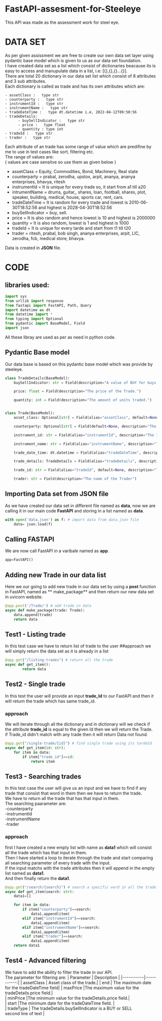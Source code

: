 # FastAPI-assesment-for-Steeleye
This API was made as the  assessment work for steel eye.

# DATA SET
As per given assissment we are free to create  our own data set layer using pydantic base model which is given to us as our data set foundation.  
I have created data set as a list which consist of dictionaries beacause its is easy to access and manupulate data in a list, i.e: [{},{},{}...{}].  
There are total 20 dictionary in our data set list which consist of 8 attributes and 3 sub attributes.  
Each dictionary is called as trade and has its own attributes which are: 

    - assetClass :   type str
    - counterparty :   type str
    - instrumentId :   type str
    - instrumentName :   type str
    - tradeDateTime :   type dt.datetime i.e, 2022-04-12T09:50:56
    - tradeDetails:
          - buySellIndicator :   type str
          - price :   type float
          - quantity : type int
    - tradeId :   type str
    - trader :   type str  
  
Each attribute of an trade has some range of value which are predifine by me to use in test cases like sort, filtering etc.  
The range of values are:  
( values are case sensitve so use them as given below )  
- assetClass          =  Equity, Commodities, Bond, Machinery, Real state  
- counterparty      =  prabal, zerodha, upstox, arpit, ananya, ananya enterprises, bhavya, ritesh  
- instrumentId      =  It is unique for every trade so, it start from a1 till a20  
- intrumentName     =  drums, guitar,, shares, loan, football, shares, plot, speaker, building, medical, house, sports car, rent, cars.  
- tradeDateTime     =  It is random for every trade and lowest is 2010-06-30T18:52:56 and highest is 2028-04-30T18:52:56  
- buySellIndicator  =  buy, sell.  
- price             =  It is also random and hence lowest is 10 and highest is 2000000  
- quantity          =  It is also random, lowest is 1 and highest is 1000  
- tradeId           =  It is unique for every tarde and start from t1 till t20  
- trader            =  ritesh, prabal, bob singh, ananya enterprises, arpit, LIC, zerodha, fcb, medical store, bhavya.  

Data is created in **JSON** file. 

# CODE  

## libraries  used:
``` python
import sys
from urllib import response
from fastapi import FastAPI, Path, Query
import datetime as dt
from datetime import *
from typing import Optional
from pydantic import BaseModel, Field
import json
```
All these libray are used as per as need in python code.  
## Pydantic Base model
Our data base is based on this pydantic base model which was provide by steeleye.
```python
class TradeDetails(BaseModel):
    buySellIndicator: str = Field(description="A value of BUY for buys, SELL for sells.")

    price: float = Field(description="The price of the Trade.")

    quantity: int = Field(description="The amount of units traded.")


class Trade(BaseModel):
    asset_class: Optional[str] = Field(alias="assetClass", default=None, description="The asset class of the instrument traded. E.g. Bond, Equity, FX...etc")

    counterparty: Optional[str] = Field(default=None, description="The counterparty the trade was executed with. May not always be available")

    instrument_id: str = Field(alias="instrumentId", description="The ISIN/ID of the instrument traded. E.g. TSLA, AAPL, AMZN...etc")

    instrument_name: str = Field(alias="instrumentName", description="The name of the instrument traded.")

    trade_date_time: dt.datetime = Field(alias="tradeDateTime", description="The date-time the Trade was executed")

    trade_details: TradeDetails = Field(alias="tradeDetails", description="The details of the trade, i.e. price, quantity")

    trade_id: str = Field(alias="tradeId", default=None, description="The unique ID of the trade")

    trader: str = Field(description="The name of the Trader")
```  
## Importing Data set from JSON file
As we have created our data set in different file named as **data**, now we are calling it in our main code **FastAPI** and storing in  a list named as **data**.
```python
with open('data.json') as f: # import data from data.json file
    data= json.load(f)
```
## Calling FASTAPI
We are now call FastAPI in a varibale named as **app**.
```python
app=FastAPI()
```
## Adding new Trade in our data list
Here we our going to add new trade in our data set by using a **post** function in FastAPI, named as ** make_package** and then return our new data set in uvicorn website.
```python
@app.post('/Trade/') # add trade in data
async def make_package(trade: Trade):
    data.append(trade)
    return data
```
## Test1 - Listing trade
In this test case we have to return list of trade to the user
##approach
we will simply return the data set as it is already in a list
```python
@app.get("/listing-trades") # return all the trade
async def get_item():
        return data
 ```
## Test2 - Single trade
In this test the user will provide an input **trade_Id** to our FastAPI and then it will return the trade which has same trade_id.  
### approach
We will iterate through all the dictionary and in dictionary will we check if the attribute **trade_id** is equal to the given Id then we will return the Trade.  
if Trade_id didn't match with any trade then it will return Data not found.
```python
@app.get("/single-trade/{id}") # find single trade using its tardeId
async def get_item(id: str):
    for item in data:
        if item["trade_id"]==id:
            return item
 ```
## Test3 - Searching trades
In this test case the user will give us an input and we have to find if any trade that consist that word in them then we have to return the trade.  
We have to return all the trade that has that input in them.  
The searching paarameter are:  
-counterparty  
-instrumentId  
-instrumentName  
-trader
### approach
first I have created a new empty list with name as **data1** which will consist all the trade which has that input in them.  
Then I have started a loop to iterate through the trade and start comparing all searching parameter of every trade with the input.  
If the input matchs with the trade attributes then it will append in the empty list named as **data1**.  
And then finally return the **data1**.
```python
@app.get("/search/{search}") # search a specific word in all the trade and then return the trade if its matchs 
async def get_item(search: str):
    data1=[]

    for item in data:
        if item["counterparty"]==search:
            data1.append(item)
        elif item["instrumentId"]==search:
            data1.append(item)
        elif item["instrumentName"]==search:
            data1.append(item)
        elif item["trader"]==search:
            data1.append(item)
    return data1
```
## Test4 - Advanced filtering
We have to add the ability to filter the trade in our API.  
The parameter for filtering are:
| Parameter | Description | 
|-----------|:-----------:|
| assetClass | Asset class of the trade.| 
| end | The maximum date for the tradeDateTime field|
| maxPrice |The maximum value for the tradeDetails.price field.|  
| minPrice |The minimum value for the tradeDetails.price field.|  
| start |The minimum date for the tradeDateTime field. |  
| tradeType | The tradeDetails.buySellIndicator is a BUY or SELL<br/>second line of text |  
